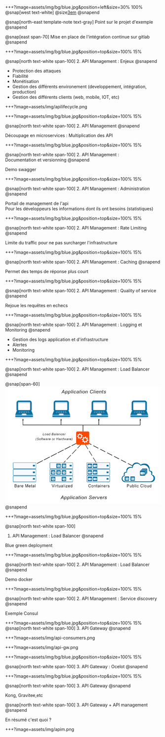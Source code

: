 +++?image=assets/img/bg/blue.jpg&position=left&size=30% 100%
@snap[west text-white]
@size[3em](1.)
@snapend

@snap[north-east template-note text-gray]
Point sur le projet d'exemple 
@snapend

@snap[east span-70]
Mise en place de l'intégration continue sur gitlab 
@snapend


+++?image=assets/img/bg/blue.jpg&position=top&size=100% 15%

@snap[north text-white span-100]
2. API Management : Enjeux
@snapend

- Protection des attaques
- Fiabilité 
- Monétisation
- Gestion des différents environement (developpement, intégration, production)
- Gestion des différents clients (web, mobile, IOT, etc)

+++?image=assets/img/apilifecycle.png

+++?image=assets/img/bg/blue.jpg&position=top&size=100% 15%

@snap[north text-white span-100]
2. API Management 
@snapend

Découpage en microservices : Multiplication des API 

+++?image=assets/img/bg/blue.jpg&position=top&size=100% 15%

@snap[north text-white span-100]
2. API Management :<br/> Documentation et versionning
@snapend

Demo swagger 

+++?image=assets/img/bg/blue.jpg&position=top&size=100% 15%

@snap[north text-white span-100]
2. API Management : Administration
@snapend

Portail de management de l'api<br/>
Pour les développeurs les informations dont ils ont besoins (statistiques)

+++?image=assets/img/bg/blue.jpg&position=top&size=100% 15%

@snap[north text-white span-100]
2. API Management : Rate Limiting
@snapend

Limite du traffic pour ne pas surcharger l'infrastructure

+++?image=assets/img/bg/blue.jpg&position=top&size=100% 15%

@snap[north text-white span-100]
2. API Management : Caching
@snapend

Permet des temps de réponse plus court<br/>

+++?image=assets/img/bg/blue.jpg&position=top&size=100% 15%

@snap[north text-white span-100]
2. API Management : Quality of service
@snapend

Rejoue les requêtes en echecs 

+++?image=assets/img/bg/blue.jpg&position=top&size=100% 15%

@snap[north text-white span-100]
2. API Management : Logging et Monitoring
@snapend

- Gestion des logs application et d'infrastructure
- Alertes
- Monitoring

+++?image=assets/img/bg/blue.jpg&position=top&size=100% 15%

@snap[north text-white span-100]
2. API Management : Load Balancer
@snapend

@snap[span-60]
![alt Text](assets/img/load-balancer.png)
@snapend

+++?image=assets/img/bg/blue.jpg&position=top&size=100% 15%

@snap[north text-white span-100]
1. API Management : Load Balancer
@snapend

Blue green deployment 

+++?image=assets/img/bg/blue.jpg&position=top&size=100% 15%

@snap[north text-white span-100]
2. API Management : Load Balancer
@snapend

Demo docker 

+++?image=assets/img/bg/blue.jpg&position=top&size=100% 15%

@snap[north text-white span-100]
2. API Management : Service discovery
@snapend

Exemple Consul

+++?image=assets/img/bg/blue.jpg&position=top&size=100% 15%
@snap[north text-white span-100]
3. API Gateway 
@snapend

+++?image=assets/img/api-consumers.png

+++?image=assets/img/api-gw.png

+++?image=assets/img/bg/blue.jpg&position=top&size=100% 15%

@snap[north text-white span-100]
3. API Gateway : Ocelot 
@snapend

+++?image=assets/img/bg/blue.jpg&position=top&size=100% 15%

@snap[north text-white span-100]
3. API Gateway
@snapend

Kong, Gravitee,etc


@snap[north text-white span-100]
3. API Gateway + API management 
@snapend

En résumé c'est quoi ? 

+++?image=assets/img/apim.png

